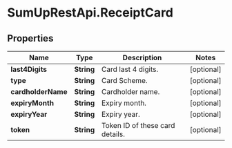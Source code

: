 # SumUpRestApi.ReceiptCard

## Properties
Name | Type | Description | Notes
------------ | ------------- | ------------- | -------------
**last4Digits** | **String** | Card last 4 digits. | [optional] 
**type** | **String** | Card Scheme. | [optional] 
**cardholderName** | **String** | Cardholder name. | [optional] 
**expiryMonth** | **String** | Expiry month. | [optional] 
**expiryYear** | **String** | Expiry year. | [optional] 
**token** | **String** | Token ID of these card details. | [optional] 
